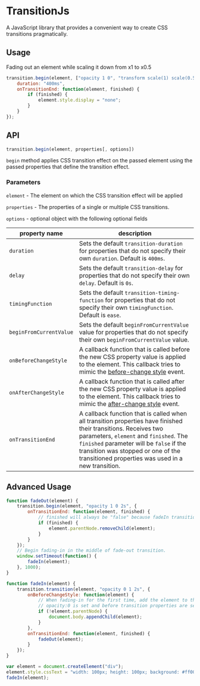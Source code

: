 # TransitionJs
A JavaScript library that provides a convenient way to create CSS transitions pragmatically.

## Usage

Fading out an element while scaling it down from x1 to x0.5

```JavaScript
transition.begin(element, ["opacity 1 0", "transform scale(1) scale(0.5)"], {
    duration: "400ms",
    onTransitionEnd: function(element, finished) {
        if (finished) {
            element.style.display = "none";
        }
    }
});
```

## API

```JavaScript
transition.begin(element, properties[, options])
```

`begin` method applies CSS transition effect on the passed element using the passed properties that define the transition effect.

### Parameters

`element` - The element on which the CSS transition effect will be applied

`properties` - The properties of a single or multiple CSS transitions.

`options` - optional object with the following optional fields

property name | description
--------------|------------
`duration` | Sets the default `transition-duration` for properties that do not specify their own `duration`. Default is `400ms`.  
`delay` | Sets the default `transition-delay` for properties that do not specify their own `delay`. Default is `0s`.  
`timingFunction` |Sets the default `transition-timing-function` for properties that do not specify their own `timingFunction`. Default is `ease`.
`beginFromCurrentValue` | Sets the default `beginFromCurrentValue` value for properties that do not specify their own `beginFromCurrentValue` value.
`onBeforeChangeStyle` | A callback function that is called before the new CSS property value is applied to the element. This callback tries to mimic the [before-change style](http://www.w3.org/TR/css3-transitions/#before-change-style) event.
`onAfterChangeStyle` | A callback function that is called after the new CSS property value is applied to the element. This callback tries to mimic the [after-change style](http://www.w3.org/TR/css3-transitions/#after-change-style) event.
`onTransitionEnd` | A callback function that is called when all transition properties have finished their transitions. Receives two parameters, `element` and `finished`. The `finished` parameter will be `false` if the transition was stopped or one of the transitioned properties was used in a new transition.

## Advanced Usage

```JavaScript
function fadeOut(element) {
    transition.begin(element, "opacity 1 0 2s", {
        onTransitionEnd: function(element, finished) {
            // finished will always be "false" because fadeIn transition begins before this transition finishes
            if (finished) {
                element.parentNode.removeChild(element);
            }
        }
    });
    // Begin fading-in in the middle of fade-out transition.
    window.setTimeout(function() {
        fadeIn(element);
    }, 1000);
}

function fadeIn(element) {
    transition.transition(element, "opacity 0 1 2s", {
        onBeforeChangeStyle: function(element) {
            // When fading-in for the first time, add the element to the DOM right after
            // opacity:0 is set and before transition properties are set. 
            if (!element.parentNode) {
                document.body.appendChild(element);
            }
        },
        onTransitionEnd: function(element, finished) {
            fadeOut(element);
        }
    });
}

var element = document.createElement("div");
element.style.cssText = "width: 100px; height: 100px; background: #ff0000";
fadeIn(element);
```
